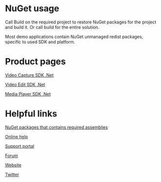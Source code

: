 # NuGet usage

Call Build on the required project to restore NuGet packages for the project and build it. Or call build for the entire solution.

Most demo applications contain NuGet unmanaged redist packages, specific to used SDK and platform.

# Product pages

[Video Capture SDK .Net](https://www.visioforge.com/video-capture-sdk-net)

[Video Edit SDK .Net](https://www.visioforge.com/video-edit-sdk-net)

[Media Player SDK .Net](https://www.visioforge.com/media-player-sdk-net)

# Helpful links

[NuGet packages that contains required assemblies](https://www.nuget.org/packages?q=visioforge)

[Online help](http://www.visioforge.com/online_help/sdks_net/index.html)

[Support portal](https://visioforge.com/support/)

[Forum](https://visioforge.com/support/379431-Forum)

[Website](https://visioforge.com/)

[Twitter](https://twitter.com/VisioForge)
